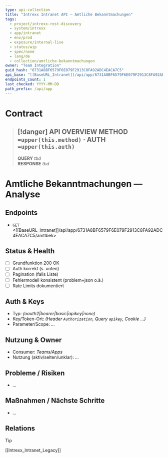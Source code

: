 ```yaml
---
type: api-collection
title: "Intrexx Intranet API — Amtliche Bekanntmachungen"
tags:
  - project/intrexx-rest-discovery
  - system/intrexx
  - app/intranet
  - env/prod
  - exposure/internal-live
  - status/wip
  - spec/none
  - lang/de
  - collection/amtliche-bekanntmachungen
owner: "Team Integration"
guid_hash: "6731A8BF6579F6E079F2913C8FA92ADC4EACA7C5"
api_base: "[[BaseURL_Intranet]]/api/app/6731A8BF6579F6E079F2913C8FA92ADC4EACA7C5"
endpoints_count: 1
last_checked: YYYY-MM-DD
path_prefix: /api/app
---
```




#  Contract

> [!danger] API OVERVIEW
> **METHOD** `=upper(this.method)` · **AUTH** `=upper(this.auth)`
> ---
> **QUERY** _tbd_  
> **RESPONSE** _tbd_
# Amtliche Bekanntmachungen — Analyse

## Endpoints
- `GET` <[[BaseURL_Intranet]]/api/app/6731A8BF6579F6E079F2913C8FA92ADC4EACA7C5/amtlbek>

## Status & Health
- [ ] Grundfunktion 200 OK
- [ ] Auth korrekt (s. unten)
- [ ] Pagination (falls Liste)
- [ ] Fehlermodell konsistent (problem+json o.ä.)
- [ ] Rate Limits dokumentiert

## Auth & Keys
- Typ: _(oauth2|bearer|basic|apikey|none)_  
- Key/Token-Ort: _(Header `Authorization`, Query `apikey`, Cookie …)_  
- Parameter/Scope: _…_

## Nutzung & Owner
- Consumer: _Teams/Apps_  
- Nutzung (aktiv/selten/unklar): _…_

## Probleme / Risiken
- _…_

## Maßnahmen / Nächste Schritte
- _…_

## Relations
> [!tip]
> [[Intrexx_Intranet_Legacy]]
